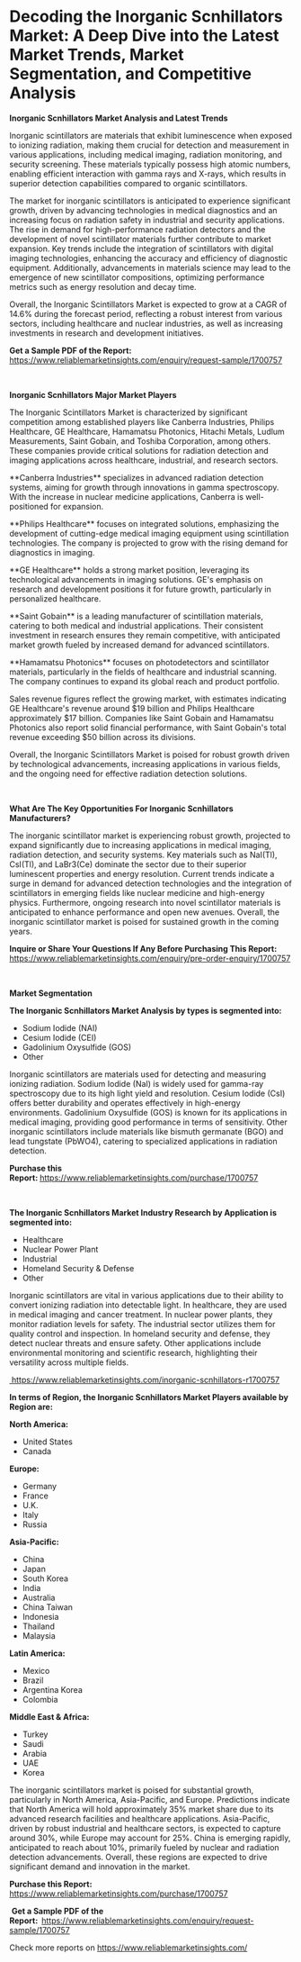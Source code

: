 <p><h1>Decoding the Inorganic Scnhillators Market: A Deep Dive into the Latest Market Trends, Market Segmentation, and Competitive Analysis</h1></p><p><strong>Inorganic Scnhillators Market Analysis and Latest Trends</strong></p>
<p><p>Inorganic scintillators are materials that exhibit luminescence when exposed to ionizing radiation, making them crucial for detection and measurement in various applications, including medical imaging, radiation monitoring, and security screening. These materials typically possess high atomic numbers, enabling efficient interaction with gamma rays and X-rays, which results in superior detection capabilities compared to organic scintillators.</p><p>The market for inorganic scintillators is anticipated to experience significant growth, driven by advancing technologies in medical diagnostics and an increasing focus on radiation safety in industrial and security applications. The rise in demand for high-performance radiation detectors and the development of novel scintillator materials further contribute to market expansion. Key trends include the integration of scintillators with digital imaging technologies, enhancing the accuracy and efficiency of diagnostic equipment. Additionally, advancements in materials science may lead to the emergence of new scintillator compositions, optimizing performance metrics such as energy resolution and decay time.</p><p>Overall, the Inorganic Scintillators Market is expected to grow at a CAGR of 14.6% during the forecast period, reflecting a robust interest from various sectors, including healthcare and nuclear industries, as well as increasing investments in research and development initiatives.</p></p>
<p><strong>Get a Sample PDF of the Report:&nbsp;</strong> <a href="https://www.reliablemarketinsights.com/enquiry/request-sample/1700757?utm_campaign=3209&utm_medium=2&utm_source=Github&utm_content=ia&utm_term=27032025&utm_id=inorganic-scnhillators">https://www.reliablemarketinsights.com/enquiry/request-sample/1700757</a></p>
<p>&nbsp;</p>
<p><strong>Inorganic Scnhillators Major Market Players</strong></p>
<p><p>The Inorganic Scintillators Market is characterized by significant competition among established players like Canberra Industries, Philips Healthcare, GE Healthcare, Hamamatsu Photonics, Hitachi Metals, Ludlum Measurements, Saint Gobain, and Toshiba Corporation, among others. These companies provide critical solutions for radiation detection and imaging applications across healthcare, industrial, and research sectors.</p><p>**Canberra Industries** specializes in advanced radiation detection systems, aiming for growth through innovations in gamma spectroscopy. With the increase in nuclear medicine applications, Canberra is well-positioned for expansion.</p><p>**Philips Healthcare** focuses on integrated solutions, emphasizing the development of cutting-edge medical imaging equipment using scintillation technologies. The company is projected to grow with the rising demand for diagnostics in imaging.</p><p>**GE Healthcare** holds a strong market position, leveraging its technological advancements in imaging solutions. GE's emphasis on research and development positions it for future growth, particularly in personalized healthcare.</p><p>**Saint Gobain** is a leading manufacturer of scintillation materials, catering to both medical and industrial applications. Their consistent investment in research ensures they remain competitive, with anticipated market growth fueled by increased demand for advanced scintillators.</p><p>**Hamamatsu Photonics** focuses on photodetectors and scintillator materials, particularly in the fields of healthcare and industrial scanning. The company continues to expand its global reach and product portfolio.</p><p>Sales revenue figures reflect the growing market, with estimates indicating GE Healthcare's revenue around $19 billion and Philips Healthcare approximately $17 billion. Companies like Saint Gobain and Hamamatsu Photonics also report solid financial performance, with Saint Gobain's total revenue exceeding $50 billion across its divisions.</p><p>Overall, the Inorganic Scintillators Market is poised for robust growth driven by technological advancements, increasing applications in various fields, and the ongoing need for effective radiation detection solutions.</p></p>
<p>&nbsp;</p>
<p><strong>What Are The Key Opportunities For Inorganic Scnhillators Manufacturers?</strong></p>
<p><p>The inorganic scintillator market is experiencing robust growth, projected to expand significantly due to increasing applications in medical imaging, radiation detection, and security systems. Key materials such as NaI(Tl), CsI(Tl), and LaBr3(Ce) dominate the sector due to their superior luminescent properties and energy resolution. Current trends indicate a surge in demand for advanced detection technologies and the integration of scintillators in emerging fields like nuclear medicine and high-energy physics. Furthermore, ongoing research into novel scintillator materials is anticipated to enhance performance and open new avenues. Overall, the inorganic scintillator market is poised for sustained growth in the coming years.</p></p>
<p><strong>Inquire or Share Your Questions If Any Before Purchasing This Report:</strong> <a href="https://www.reliablemarketinsights.com/enquiry/pre-order-enquiry/1700757?utm_campaign=3209&utm_medium=2&utm_source=Github&utm_content=ia&utm_term=27032025&utm_id=inorganic-scnhillators">https://www.reliablemarketinsights.com/enquiry/pre-order-enquiry/1700757</a></p>
<p>&nbsp;</p>
<p><strong>Market Segmentation</strong></p>
<p><strong>The Inorganic Scnhillators Market Analysis by types is segmented into:</strong></p>
<p><ul><li>Sodium Iodide (NAI)</li><li>Cesium Iodide (CEI)</li><li>Gadolinium Oxysulfide (GOS)</li><li>Other</li></ul></p>
<p><p>Inorganic scintillators are materials used for detecting and measuring ionizing radiation. Sodium Iodide (NaI) is widely used for gamma-ray spectroscopy due to its high light yield and resolution. Cesium Iodide (CsI) offers better durability and operates effectively in high-energy environments. Gadolinium Oxysulfide (GOS) is known for its applications in medical imaging, providing good performance in terms of sensitivity. Other inorganic scintillators include materials like bismuth germanate (BGO) and lead tungstate (PbWO4), catering to specialized applications in radiation detection.</p></p>
<p><strong>Purchase this Report:&nbsp;</strong><a href="https://www.reliablemarketinsights.com/purchase/1700757?utm_campaign=3209&utm_medium=2&utm_source=Github&utm_content=ia&utm_term=27032025&utm_id=inorganic-scnhillators">https://www.reliablemarketinsights.com/purchase/1700757</a></p>
<p>&nbsp;</p>
<p><strong>The Inorganic Scnhillators Market Industry Research by Application is segmented into:</strong></p>
<p><ul><li>Healthcare</li><li>Nuclear Power Plant</li><li>Industrial</li><li>Homeland Security & Defense</li><li>Other</li></ul></p>
<p><p>Inorganic scintillators are vital in various applications due to their ability to convert ionizing radiation into detectable light. In healthcare, they are used in medical imaging and cancer treatment. In nuclear power plants, they monitor radiation levels for safety. The industrial sector utilizes them for quality control and inspection. In homeland security and defense, they detect nuclear threats and ensure safety. Other applications include environmental monitoring and scientific research, highlighting their versatility across multiple fields.</p></p>
<p><a href="https://www.reliablemarketinsights.com/inorganic-scnhillators-r1700757?utm_campaign=3209&utm_medium=2&utm_source=Github&utm_content=ia&utm_term=27032025&utm_id=inorganic-scnhillators">&nbsp;https://www.reliablemarketinsights.com/inorganic-scnhillators-r1700757</a></p>
<p><strong>In terms of Region, the Inorganic Scnhillators Market Players available by Region are:</strong></p>
<p>
    <p> <strong> North America: </strong>
        <ul>
            <li>United States</li>
            <li>Canada</li>
        </ul>
        </p> 
    <p> <strong> Europe: </strong>
        <ul>
            <li>Germany</li>
            <li>France</li>
            <li>U.K.</li>
            <li>Italy</li>
            <li>Russia</li>
        </ul>
        </p> 
    <p> <strong> Asia-Pacific: </strong>
        <ul>
            <li>China</li>
            <li>Japan</li>
            <li>South Korea</li>
            <li>India</li>
            <li>Australia</li>
            <li>China Taiwan</li>
            <li>Indonesia</li>
            <li>Thailand</li>
            <li>Malaysia</li>
        </ul>
        </p> 
    <p> <strong> Latin America: </strong>
        <ul>
            <li>Mexico</li>
            <li>Brazil</li>
            <li>Argentina Korea</li>
            <li>Colombia</li>
        </ul>
        </p> 
    <p> <strong> Middle East & Africa: </strong>
        <ul>
            <li>Turkey</li>
            <li>Saudi</li>
            <li>Arabia</li>
            <li>UAE</li>
            <li>Korea</li>
        </ul>
    </p>
    </p>
<p><p>The inorganic scintillators market is poised for substantial growth, particularly in North America, Asia-Pacific, and Europe. Predictions indicate that North America will hold approximately 35% market share due to its advanced research facilities and healthcare applications. Asia-Pacific, driven by robust industrial and healthcare sectors, is expected to capture around 30%, while Europe may account for 25%. China is emerging rapidly, anticipated to reach about 10%, primarily fueled by nuclear and radiation detection advancements. Overall, these regions are expected to drive significant demand and innovation in the market.</p></p>
<p><strong>Purchase this Report: </strong><a href="https://www.reliablemarketinsights.com/purchase/1700757?utm_campaign=3209&utm_medium=2&utm_source=Github&utm_content=ia&utm_term=27032025&utm_id=inorganic-scnhillators">https://www.reliablemarketinsights.com/purchase/1700757</a></p>
<p>&nbsp;<strong>Get a Sample PDF of the Report:&nbsp;&nbsp;</strong><a href="https://www.reliablemarketinsights.com/enquiry/request-sample/1700757?utm_campaign=3209&utm_medium=2&utm_source=Github&utm_content=ia&utm_term=27032025&utm_id=inorganic-scnhillators">https://www.reliablemarketinsights.com/enquiry/request-sample/1700757</a></p>
<p><strong></strong></p>
<p>Check more reports on <a href="https://www.reliablemarketinsights.com/?utm_campaign=3209&utm_medium=2&utm_source=Github&utm_content=ia&utm_term=27032025&utm_id=inorganic-scnhillators">https://www.reliablemarketinsights.com/</a></p>